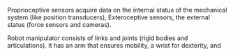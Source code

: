 
Proprioceptive sensors acquire data on the internal status of the mechanical system (like position transducers), Exteroceptive sensors, the external status (force sensors and cameras).

Robot manipulator consists of links and joints (rigid bodies and articulations). It has an arm that ensures mobility, a wrist for dexterity, and 

